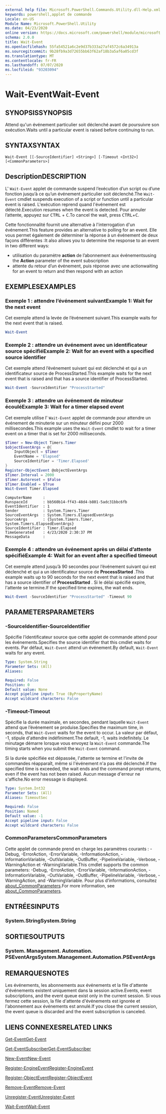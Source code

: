 ```yaml
---
external help file: Microsoft.PowerShell.Commands.Utility.dll-Help.xml
keywords: powershell,applet de commande
Locale: en-US
Module Name: Microsoft.PowerShell.Utility
ms.date: 04/23/2020
online version: https://docs.microsoft.com/powershell/module/microsoft.powershell.utility/wait-event?view=powershell-5.1&WT.mc_id=ps-gethelp
schema: 2.0.0
title: Wait-Event
ms.openlocfilehash: 55fa54521a6c2e9d37b333a27af4572c6a34913a
ms.sourcegitcommit: 9b28fb9a3d72655bb63f62af18b3a5af6a05cd3f
ms.translationtype: MT
ms.contentlocale: fr-FR
ms.lasthandoff: 07/07/2020
ms.locfileid: "93203094"
---
```

# <span data-ttu-id="2f357-103">Wait-Event</span><span class="sxs-lookup"><span data-stu-id="2f357-103">Wait-Event</span></span>

## <span data-ttu-id="2f357-104">SYNOPSIS</span><span class="sxs-lookup"><span data-stu-id="2f357-104">SYNOPSIS</span></span>
<span data-ttu-id="2f357-105">Attend qu'un événement particulier soit déclenché avant de poursuivre son exécution.</span><span class="sxs-lookup"><span data-stu-id="2f357-105">Waits until a particular event is raised before continuing to run.</span></span>

## <span data-ttu-id="2f357-106">SYNTAX</span><span class="sxs-lookup"><span data-stu-id="2f357-106">SYNTAX</span></span>

```
Wait-Event [[-SourceIdentifier] <String>] [-Timeout <Int32>] [<CommonParameters>]
```

## <span data-ttu-id="2f357-107">Description</span><span class="sxs-lookup"><span data-stu-id="2f357-107">DESCRIPTION</span></span>

<span data-ttu-id="2f357-108">L' `Wait-Event` applet de commande suspend l’exécution d’un script ou d’une fonction jusqu’à ce qu’un événement particulier soit déclenché.</span><span class="sxs-lookup"><span data-stu-id="2f357-108">The `Wait-Event` cmdlet suspends execution of a script or function until a particular event is raised.</span></span> <span data-ttu-id="2f357-109">L'exécution reprend quand l'événement est détecté.</span><span class="sxs-lookup"><span data-stu-id="2f357-109">Execution resumes when the event is detected.</span></span> <span data-ttu-id="2f357-110">Pour annuler l’attente, appuyez sur <kbd>CTRL</kbd> + <kbd>C</kbd>.</span><span class="sxs-lookup"><span data-stu-id="2f357-110">To cancel the wait, press <kbd>CTRL</kbd>+<kbd>C</kbd>.</span></span>

<span data-ttu-id="2f357-111">Cette fonctionnalité fournit une alternative à l'interrogation d'un événement.</span><span class="sxs-lookup"><span data-stu-id="2f357-111">This feature provides an alternative to polling for an event.</span></span> <span data-ttu-id="2f357-112">Elle vous permet également de déterminer la réponse à un événement de deux façons différentes :</span><span class="sxs-lookup"><span data-stu-id="2f357-112">It also allows you to determine the response to an event in two different ways:</span></span>

- <span data-ttu-id="2f357-113">utilisation du paramètre **action** de l’abonnement aux événements</span><span class="sxs-lookup"><span data-stu-id="2f357-113">using the **Action** parameter of the event subscription</span></span>
- <span data-ttu-id="2f357-114">attente du retour d’un événement, puis réponse avec une action</span><span class="sxs-lookup"><span data-stu-id="2f357-114">waiting for an event to return and then respond with an action</span></span>

## <span data-ttu-id="2f357-115">EXEMPLES</span><span class="sxs-lookup"><span data-stu-id="2f357-115">EXAMPLES</span></span>

### <span data-ttu-id="2f357-116">Exemple 1 : attendre l’événement suivant</span><span class="sxs-lookup"><span data-stu-id="2f357-116">Example 1: Wait for the next event</span></span>

<span data-ttu-id="2f357-117">Cet exemple attend la levée de l’événement suivant.</span><span class="sxs-lookup"><span data-stu-id="2f357-117">This example waits for the next event that is raised.</span></span>

```powershell
Wait-Event
```

### <span data-ttu-id="2f357-118">Exemple 2 : attendre un événement avec un identificateur source spécifié</span><span class="sxs-lookup"><span data-stu-id="2f357-118">Example 2: Wait for an event with a specified source identifier</span></span>

<span data-ttu-id="2f357-119">Cet exemple attend l’événement suivant qui est déclenché et qui a un identificateur source de ProcessStarted.</span><span class="sxs-lookup"><span data-stu-id="2f357-119">This example waits for the next event that is raised and that has a source identifier of ProcessStarted.</span></span>

```powershell
Wait-Event -SourceIdentifier "ProcessStarted"
```

### <span data-ttu-id="2f357-120">Exemple 3 : attendre un événement de minuteur écoulé</span><span class="sxs-lookup"><span data-stu-id="2f357-120">Example 3: Wait for a timer elapsed event</span></span>

<span data-ttu-id="2f357-121">Cet exemple utilise l' `Wait-Event` applet de commande pour attendre un événement de minuterie sur un minuteur défini pour 2000 millisecondes.</span><span class="sxs-lookup"><span data-stu-id="2f357-121">This example uses the `Wait-Event` cmdlet to wait for a timer event on a timer that is set for 2000 milliseconds.</span></span>

```powershell
$Timer = New-Object Timers.Timer
$objectEventArgs = @{
    InputObject = $Timer
    EventName = 'Elapsed'
    SourceIdentifier = 'Timer.Elapsed'
}
Register-ObjectEvent @objectEventArgs
$Timer.Interval = 2000
$Timer.Autoreset = $False
$Timer.Enabled = $True
Wait-Event Timer.Elapsed
```

```Output
ComputerName     :
RunspaceId       : bb560b14-ff43-48d4-b801-5adc31bbc6fb
EventIdentifier  : 1
Sender           : System.Timers.Timer
SourceEventArgs  : System.Timers.ElapsedEventArgs
SourceArgs       : {System.Timers.Timer, System.Timers.ElapsedEventArgs}
SourceIdentifier : Timer.Elapsed
TimeGenerated    : 4/23/2020 2:30:37 PM
MessageData      :
```

### <span data-ttu-id="2f357-122">Exemple 4 : attendre un événement après un délai d’attente spécifié</span><span class="sxs-lookup"><span data-stu-id="2f357-122">Example 4: Wait for an event after a specified timeout</span></span>

<span data-ttu-id="2f357-123">Cet exemple attend jusqu’à 90 secondes pour l’événement suivant qui est déclenché et qui a un identificateur source de **ProcessStarted** .</span><span class="sxs-lookup"><span data-stu-id="2f357-123">This example waits up to 90 seconds for the next event that is raised and that has a source identifier of **ProcessStarted** .</span></span> <span data-ttu-id="2f357-124">Si le délai spécifié expire, l'attente se termine.</span><span class="sxs-lookup"><span data-stu-id="2f357-124">If the specified time expires, the wait ends.</span></span>

```powershell
Wait-Event -SourceIdentifier "ProcessStarted" -Timeout 90
```

## <span data-ttu-id="2f357-125">PARAMETERS</span><span class="sxs-lookup"><span data-stu-id="2f357-125">PARAMETERS</span></span>

### <span data-ttu-id="2f357-126">-SourceIdentifier</span><span class="sxs-lookup"><span data-stu-id="2f357-126">-SourceIdentifier</span></span>

<span data-ttu-id="2f357-127">Spécifie l’identificateur source que cette applet de commande attend pour les événements.</span><span class="sxs-lookup"><span data-stu-id="2f357-127">Specifies the source identifier that this cmdlet waits for events.</span></span>
<span data-ttu-id="2f357-128">Par défaut, `Wait-Event` attend un événement.</span><span class="sxs-lookup"><span data-stu-id="2f357-128">By default, `Wait-Event` waits for any event.</span></span>

```yaml
Type: System.String
Parameter Sets: (All)
Aliases:

Required: False
Position: 0
Default value: None
Accept pipeline input: True (ByPropertyName)
Accept wildcard characters: False
```

### <span data-ttu-id="2f357-129">-Timeout</span><span class="sxs-lookup"><span data-stu-id="2f357-129">-Timeout</span></span>

<span data-ttu-id="2f357-130">Spécifie la durée maximale, en secondes, pendant laquelle `Wait-Event` attend que l’événement se produise.</span><span class="sxs-lookup"><span data-stu-id="2f357-130">Specifies the maximum time, in seconds, that `Wait-Event` waits for the event to occur.</span></span> <span data-ttu-id="2f357-131">La valeur par défaut, -1, stipule d'attendre indéfiniment.</span><span class="sxs-lookup"><span data-stu-id="2f357-131">The default, -1, waits indefinitely.</span></span> <span data-ttu-id="2f357-132">Le minutage démarre lorsque vous envoyez la `Wait-Event` commande.</span><span class="sxs-lookup"><span data-stu-id="2f357-132">The timing starts when you submit the `Wait-Event` command.</span></span>

<span data-ttu-id="2f357-133">Si la durée spécifiée est dépassée, l'attente se termine et l'invite de commandes réapparaît, même si l'événement n'a pas été déclenché.</span><span class="sxs-lookup"><span data-stu-id="2f357-133">If the specified time is exceeded, the wait ends and the command prompt returns, even if the event has not been raised.</span></span> <span data-ttu-id="2f357-134">Aucun message d'erreur ne s'affiche.</span><span class="sxs-lookup"><span data-stu-id="2f357-134">No error message is displayed.</span></span>

```yaml
Type: System.Int32
Parameter Sets: (All)
Aliases: TimeoutSec

Required: False
Position: Named
Default value: -1
Accept pipeline input: False
Accept wildcard characters: False
```

### <span data-ttu-id="2f357-135">CommonParameters</span><span class="sxs-lookup"><span data-stu-id="2f357-135">CommonParameters</span></span>

<span data-ttu-id="2f357-136">Cette applet de commande prend en charge les paramètres courants : -Debug, -ErrorAction, -ErrorVariable, -InformationAction, -InformationVariable, -OutVariable, -OutBuffer, -PipelineVariable, -Verbose, -WarningAction et -WarningVariable.</span><span class="sxs-lookup"><span data-stu-id="2f357-136">This cmdlet supports the common parameters: -Debug, -ErrorAction, -ErrorVariable, -InformationAction, -InformationVariable, -OutVariable, -OutBuffer, -PipelineVariable, -Verbose, -WarningAction, and -WarningVariable.</span></span> <span data-ttu-id="2f357-137">Pour plus d’informations, consultez [about_CommonParameters](https://go.microsoft.com/fwlink/?LinkID=113216).</span><span class="sxs-lookup"><span data-stu-id="2f357-137">For more information, see [about_CommonParameters](https://go.microsoft.com/fwlink/?LinkID=113216).</span></span>

## <span data-ttu-id="2f357-138">ENTRÉES</span><span class="sxs-lookup"><span data-stu-id="2f357-138">INPUTS</span></span>

### <span data-ttu-id="2f357-139">System.String</span><span class="sxs-lookup"><span data-stu-id="2f357-139">System.String</span></span>

## <span data-ttu-id="2f357-140">SORTIES</span><span class="sxs-lookup"><span data-stu-id="2f357-140">OUTPUTS</span></span>

### <span data-ttu-id="2f357-141">System. Management. Automation. PSEventArgs</span><span class="sxs-lookup"><span data-stu-id="2f357-141">System.Management.Automation.PSEventArgs</span></span>

## <span data-ttu-id="2f357-142">REMARQUES</span><span class="sxs-lookup"><span data-stu-id="2f357-142">NOTES</span></span>

<span data-ttu-id="2f357-143">Les événements, les abonnements aux événements et la file d'attente d'événements existent uniquement dans la session active.</span><span class="sxs-lookup"><span data-stu-id="2f357-143">Events, event subscriptions, and the event queue exist only in the current session.</span></span> <span data-ttu-id="2f357-144">Si vous fermez cette session, la file d'attente d'événements est ignorée et l'abonnement aux événements est annulé.</span><span class="sxs-lookup"><span data-stu-id="2f357-144">If you close the current session, the event queue is discarded and the event subscription is canceled.</span></span>

## <span data-ttu-id="2f357-145">LIENS CONNEXES</span><span class="sxs-lookup"><span data-stu-id="2f357-145">RELATED LINKS</span></span>

[<span data-ttu-id="2f357-146">Get-Event</span><span class="sxs-lookup"><span data-stu-id="2f357-146">Get-Event</span></span>](Get-Event.md)

[<span data-ttu-id="2f357-147">Get-EventSubscriber</span><span class="sxs-lookup"><span data-stu-id="2f357-147">Get-EventSubscriber</span></span>](Get-EventSubscriber.md)

[<span data-ttu-id="2f357-148">New-Event</span><span class="sxs-lookup"><span data-stu-id="2f357-148">New-Event</span></span>](New-Event.md)

[<span data-ttu-id="2f357-149">Register-EngineEvent</span><span class="sxs-lookup"><span data-stu-id="2f357-149">Register-EngineEvent</span></span>](Register-EngineEvent.md)

[<span data-ttu-id="2f357-150">Register-ObjectEvent</span><span class="sxs-lookup"><span data-stu-id="2f357-150">Register-ObjectEvent</span></span>](Register-ObjectEvent.md)

[<span data-ttu-id="2f357-151">Remove-Event</span><span class="sxs-lookup"><span data-stu-id="2f357-151">Remove-Event</span></span>](Remove-Event.md)

[<span data-ttu-id="2f357-152">Unregister-Event</span><span class="sxs-lookup"><span data-stu-id="2f357-152">Unregister-Event</span></span>](Unregister-Event.md)

[<span data-ttu-id="2f357-153">Wait-Event</span><span class="sxs-lookup"><span data-stu-id="2f357-153">Wait-Event</span></span>](Wait-Event.md)

